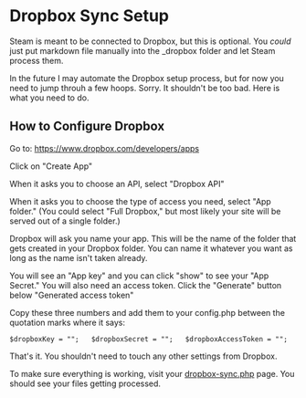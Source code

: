 <!---
title: Dropbox Sync Setup
--->

# Dropbox Sync Setup

Steam is meant to be connected to Dropbox, but this is optional. You _could_ just put markdown file manually into the _dropbox folder and let Steam process them. 

In the future I may automate the Dropbox setup process, but for now you need to jump throuh a few hoops. Sorry. It shouldn't be too bad. Here is what you need to do.


## How to Configure Dropbox

Go to:
https://www.dropbox.com/developers/apps

Click on "Create App"

When it asks you to choose an API, select "Dropbox API" 

When it asks you to choose the type of access you need, select "App folder." (You could select "Full Dropbox," but most likely your site will be served out of a single folder.)

Dropbox will ask you name your app. This will be the name of the folder that gets created in your Dropbox folder. You can name it whatever you want as long as the name isn't taken already.

You will see an "App key" and you can click "show" to see your "App Secret." You will also need an access token. Click the "Generate" button below "Generated access token" 

Copy these three numbers and add them to your config.php between the quotation marks where it says:

`$dropboxKey = "";  
$dropboxSecret = "";  
$dropboxAccessToken = "";`

That's it. You shouldn't need to touch any other settings from Dropbox. 

To make sure everything is working, visit your [dropbox-sync.php](/_admin/dropbox-sync.php) page. You should see your files getting processed. 